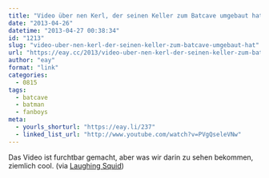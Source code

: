 ```yaml
---
title: "Video über nen Kerl, der seinen Keller zum Batcave umgebaut hat"
date: "2013-04-26"
datetime: "2013-04-27 00:38:34"
id: "1213"
slug: "video-uber-nen-kerl-der-seinen-keller-zum-batcave-umgebaut-hat"
url: "https://eay.cc/2013/video-uber-nen-kerl-der-seinen-keller-zum-batcave-umgebaut-hat/"
author: "eay"
format: "link"
categories:
  - 0815
tags:
  - batcave
  - batman
  - fanboys
meta:
  - yourls_shorturl: "https://eay.li/237"
  - linked_list_url: "http://www.youtube.com/watch?v=PVgQseleVNw"
---
```


Das Video ist furchtbar gemacht, aber was wir darin zu sehen bekommen, ziemlich cool. (via [Laughing Squid](http://laughingsquid.com/batman-fan-builds-an-incredible-real-life-batcave-in-his-basement/))
